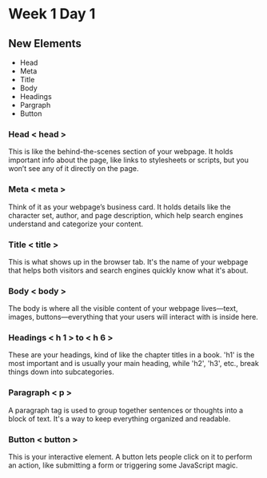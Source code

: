 # Week 1 Day 1

## New Elements
 - Head
 - Meta
 - Title
 - Body
 - Headings
 - Pargraph 
 - Button


### Head < head >

This is like the behind-the-scenes section of your webpage. It holds important info about the page, like links to stylesheets or scripts, but you won’t see any of it directly on the page.

### Meta < meta >

Think of it as your webpage’s business card. It holds details like the character set, author, and page description, which help search engines understand and categorize your content.

### Title < title >

This is what shows up in the browser tab. It's the name of your webpage that helps both visitors and search engines quickly know what it's about.

### Body < body >

The body is where all the visible content of your webpage lives—text, images, buttons—everything that your users will interact with is inside here.

### Headings < h 1 > to < h 6 >

These are your headings, kind of like the chapter titles in a book. 'h1' is the most important and is usually your main heading, while 'h2', 'h3', etc., break things down into subcategories.

### Paragraph < p >

A paragraph tag is used to group together sentences or thoughts into a block of text. It's a way to keep everything organized and readable.

### Button < button >

This is your interactive element. A button lets people click on it to perform an action, like submitting a form or triggering some JavaScript magic.